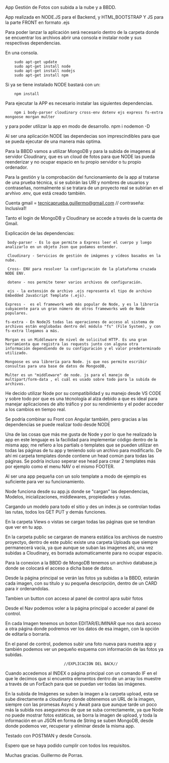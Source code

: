 App Gestión de Fotos con subida a la nube y a BBDD.

App realizada en NODE.JS para el Backend, y HTML,BOOTSTRAP Y JS para la parte FRONT en formato .ejs

Para poder lanzar la aplicación será necesario dentro de la carpeta donde se encuentrar los archivos abrir una consola e instalar node y sus respectivas dependencias.

En una consola.

        sudo apt-get update
        sudo apt-get install node
        sudo apt-get install nodejs
        sudo apt-get install npm


Si ya se tiene instalado NODE bastará con un:

        npm install

Para ejecutar la APP es necesario instalar las siguientes dependencias.

        npm i body-parser cloudinary cross-env dotenv ejs express fs-extra mongoose morgan multer
    
y para poder utilizar la app en modo de desarrollo.
        npm i nodemon -D

Al ser una aplicación NODE las dependecias son imprescindibles para que se pueda ejecutar de una manera más optima.

Para la BBDD vamos a utilizar MongoDB y para la subida de imagenes al servidor Cloudinary, que es un cloud de fotos para que NODE las pueda reenderizar y no ocupar espacio en tu propio servidor o tu propio ordenador.

Para la gestión y la comprobación del funcionamiento de la app al tratarse de una prueba técnica, si se subirán las URI y nombres de usuarios y contraseñas, normalmente si se tratara de un proyecto real se subirian en el arvhivo .env, que está creado también.

Cuenta gmail =  tecnicaprueba.guillermo@gmail.com // contraseña: Inclusiva1!

Tanto el login de MongoDB y Cloudinary se accede a través de la cuenta de Gmail.

Explicación de las dependencias:

     body-parser - Es lo que permite a Express leer el cuerpo y luego analizarlo en un objeto Json que podamos entender.

     Cloudinary - Servicios de gestión de imágenes y vídeos basados ​​en la nube.

     Cross- ENV para resolver la configuración de la plataforma cruzada NODE ENV.

     dotenv - nos permite tener varios archivos de configuración.

     ejs - la extensión de archivo .ejs representa el tipo de archivo Embedded JavaScript Template (.ejs).

    Express -  es el framework web más popular de Node, y es la librería subyacente para un gran número de otros frameworks web de Node populares.

    fs-extra - En NodeJS todas las operaciones de acceso al sistema de archivos están englobadas dentro del módulo "fs" (File System), y con fs-extra llegamos a más.

    Morgan es un Middleware de nivel de solicitud HTTP. Es una gran herramienta que registra las requests junto con alguna otra información dependiendo de su configuración y el valor predeterminado utilizado.

    Mongoose es una librería para Node. js que nos permite escribir consultas para una base de datos de MongooDB, 

    Multer es un "middleware" de node. js para el manejo de multipart/form-data , el cuál es usado sobre todo para la subida de archivos.

He decido utilizar Node por su compatibilidad y su manejo desde VS CODE y sobre todo por que es una técnología al alza debido a que es ideal para manejar aplicaciones de alto tráfico y por su rendimiento y el poder acceder a los cambios en tiempo real.

Se podría combinar su Front con Angular también, pero gracias a las dependencias se puede realizar todo desde NODE

Una de las cosas que más me gusta de Node y por lo que he realizado la app en este lenguaje es la facilidad para implementar código dentro de la misma app; me refiero a los partials o templates que se pueden utilizar en todas las páginas de tu app y teniendo solo un archivo para modificarlo.
De ahí mi carpeta templates donde contiene un head común para todas las páginas.
Se podría incluso seperar ese head para crear 2 templates más por ejemplo como el menu NAV o el mismo FOOTER.

Al ser una app pequeña con un solo template a modo de ejemplo es suficiente para ver su funcionamiento.

Node funciona desde su app.js donde se "cargan" las dependencias, Modelos, inicializaciones, middlewares, propiedades y rutas.

Cargando un modelo para todo el sitio y des un index.js se controlan todas las rutas, todos los GET PUT y demás funciones.

En la carpeta Views o vistas se cargan todas las páginas que se tendran que ver en tu app.

En la carpeta public se cargaran de manera estática los archivos de nuestro proyectyo, dentro de este public existe una carpeta Uploads que siempre permanecerá vacía, ya que aunque se suban las imagenes ahí, una vez subidas a Cloudinary, es borrada automaticamente para no ocupar espacio.

Para la conexion a la BBDD de MongoDB tenemos un archivo database.js donde se colocará el acceso a dicha base de datos.

Desde la página principal se verán las fotos ya subidas a la BBDD, estarán cada imagen, con su título y su pequeña descripción, dentro de un CARD para ir ordenandolas.

Tambien un button con acceso al panel de control apra subir fotos

Desde el Nav podemos voler a la página principal o acceder al panel de control.

En cada Imagen tenemos un boton EDITAR/ELIMINAR que nos dará acceso a otra página donde podremos ver los datos de esa imagen, con la opción de editarla o borrarla.

En el panel de control, podemos subir una foto nueva para nuestra app y también podemos ver un pequeño esquema con información de las fotos ya subidas.

                              //EXPLICACIÓN DEL BACK//

Cuando accedemos al INDEX o página principal con un comando IF en el que le decimos que si encuentra elementos dentro de un array los muestre a través de un ForEach para que se puedan ver todas las imágenes.

En la subida de Imágenes se suben la imagen a la carpeta upload, esta se sube directamente a cloudinary donde obtenemos un URL de la imagen, siempre con las promesas Async y Await para que aunque tarde un poco más la subida nos aseguramos de que se suba correctamente, ya que Node no puede mostrar fotos estáticas, se borra la imagen de upload, y toda la información en un JSON en forma de String se suben MongoDB, desde donde podemos ver, recuperar y eliminar desde la misma app.

Testado con POSTMAN y desde Consola.

Espero que se haya podido cumplir con todos los requisitos.

Muchas gracias.
Guillermo de Porras.

